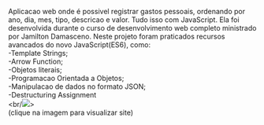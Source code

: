 Aplicacao web onde é possivel registrar gastos pessoais, ordenando por ano, dia, mes, tipo, descricao e valor. Tudo isso com JavaScript. Ela foi desenvolvida durante o curso de desenvolvimento web completo ministrado por Jamilton Damasceno.
Neste projeto foram praticados recursos avancados do novo JavaScript(ES6), como:<br/>
-Template Strings;<br/>
-Arrow Function;<br/>
-Objetos literais;<br/>
-Programacao Orientada a Objetos;<br/>
-Manipulacao de dados no formato JSON;<br/>
-Destructuring Assignment<br/>
<br/[![](https://werlencardoso.files.wordpress.com/2020/09/despesas.jpg?w=500)](http://werlencardoso.epizy.com/app-orcamento-pessoal/index.html)>
<br/>
(clique na imagem para visualizar site)
